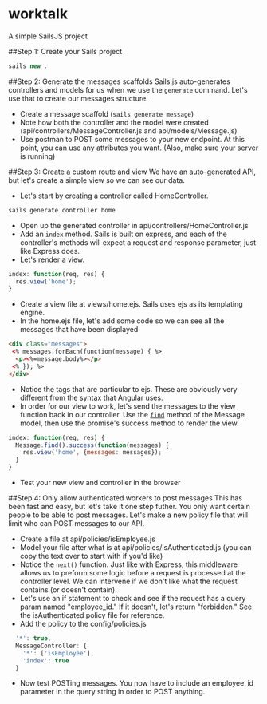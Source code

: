 worktalk
==========

A simple SailsJS project

##Step 1: Create your Sails project

```javascript
sails new .
```

##Step 2: Generate the messages scaffolds
Sails.js auto-generates controllers and models for us when we use the `generate` command. Let's use that to create our messages structure.
* Create a message scaffold (`sails generate message`)
* Note how both the controller and the model were created (api/controllers/MessageController.js and api/models/Message.js)
* Use postman to POST some messages to your new endpoint. At this point, you can use any attributes you want. (Also, make sure your server is running)

##Step 3: Create a custom route and view
We have an auto-generated API, but let's create a simple view so we can see our data.
* Let's start by creating a controller called HomeController.

```javascript
sails generate controller home
```
* Open up the generated controller in api/controllers/HomeController.js
* Add an `index` method. Sails is built on express, and each of the controller's methods will expect a request and response parameter, just like Express does.
* Let's render a view.

```javascript
index: function(req, res) {
  res.view('home');
}
```
* Create a view file at views/home.ejs. Sails uses ejs as its templating engine.
* In the home.ejs file, let's add some code so we can see all the messages that have been displayed

```html
<div class="messages">
 <% messages.forEach(function(message) { %>
  <p><%=message.body%></p>
 <% }); %>
</div>
```
* Notice the tags that are particular to ejs. These are obviously very different from the syntax that Angular uses.
* In order for our view to work, let's send the messages to the view function back in our controller. Use the [`find`](http://sailsjs.org/#!documentation/models) method of the Message model, then use the promise's success method to render the view.

```javascript
index: function(req, res) {
  Message.find().success(function(messages) {
    res.view('home', {messages: messages});
  }
}
```
* Test your new view and controller in the browser

##Step 4: Only allow authenticated workers to post messages
This has been fast and easy, but let's take it one step futher. You only want certain people to be able to post messages. Let's make a new policy file that will limit who can POST messages to our API.
* Create a file at api/policies/isEmployee.js
* Model your file after what is at api/policies/isAuthenticated.js (you can copy the text over to start with if you'd like)
* Notice the `next()` function. Just like with Express, this middleware allows us to preform some logic before a request is processed at the controller level. We can intervene if we don't like what the request contains (or doesn't contain).
* Let's use an if statement to check and see if the request has a query param named "employee_id." If it doesn't, let's return "forbidden." See the isAuthenticated policy file for reference.
* Add the policy to the config/policies.js

```javascript
  '*': true,
  MessageController: {
    '*': ['isEmployee'],
    'index': true
  }
```
* Now test POSTing messages. You now have to include an employee_id parameter in the query string in order to POST anything.
